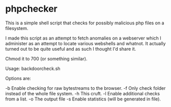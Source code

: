 phpchecker
==========

This is a simple shell script that checks for possibly malicious php files on a filesystem.

I made this script as an attempt to fetch anomalies on a webserver which I administer as an attempt to locate various webshells and whatnot.
It actually turned out to be quite useful and as such I thought I'd share it.



Chmod it to 700 (or something similar).

Usage: backdoorcheck.sh <options>

Options are:

-b			Enable checking for raw bytestreams to the browser.
-f <folder>	Only check folder instead of the whole file system.
-h			This cruft.
-l <list>	Enable additional checks from a list.
-o <file>	The output file
-s <file>	Enable statistics (will be generated in file).
